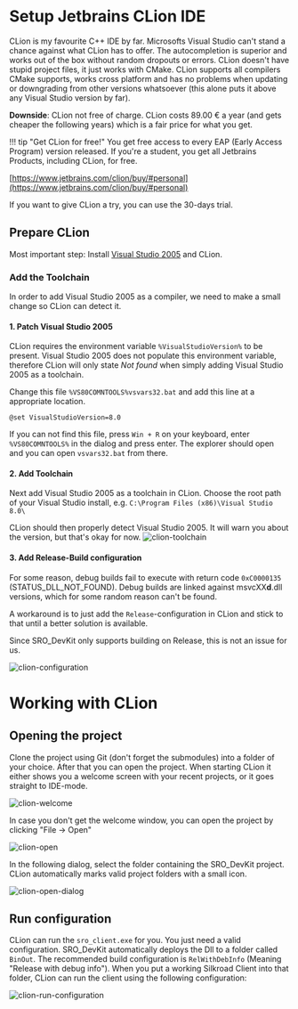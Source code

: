 # Setup Jetbrains CLion IDE

CLion is my favourite C++ IDE by far. Microsofts Visual Studio can't stand a chance against what CLion has to offer. The autocompletion is superior and works out of the box without random dropouts or errors. CLion doesn't have stupid project files, it just works with CMake. CLion supports all compilers CMake supports, works cross platform and has no problems when updating or downgrading from other versions whatsoever (this alone puts it above any Visual Studio version by far).

**Downside**: CLion not free of charge. CLion costs 89.00 € a year (and gets cheaper the following years) which is a fair price for what you get. 

!!! tip "Get CLion for free!"
    You get free access to every EAP (Early Access Program) version released. If you're a student, you get all Jetbrains Products, including CLion, for free.

[https://www.jetbrains.com/clion/buy/#personal](https://www.jetbrains.com/clion/buy/#personal)

If you want to give CLion a try, you can use the 30-days trial. 

## Prepare CLion

Most important step: Install [Visual Studio 2005](visual-studio/2005.md) and CLion.

### Add the Toolchain

In order to add Visual Studio 2005 as a compiler, we need to make a small change so CLion can detect it.

#### 1. Patch Visual Studio 2005

CLion requires the environment variable `%VisualStudioVersion%` to be present. Visual Studio 2005 does not populate this environment variable, therefore CLion will only state *Not found* when simply adding Visual Studio 2005 as a toolchain.

Change this file `%VS80COMNTOOLS%vsvars32.bat` and add this line at a appropriate location.

```batch
@set VisualStudioVersion=8.0
```

If you can not find this file, press `Win + R` on your keyboard, enter `%VS80COMNTOOLS%` in the dialog and press enter. The explorer should open and you can open `vsvars32.bat` from there.

#### 2. Add Toolchain

Next add Visual Studio 2005 as a toolchain in CLion. Choose the root path of your Visual Studio install, e.g. `C:\Program Files (x86)\Visual Studio 8.0\`

CLion should then properly detect Visual Studio 2005. It will warn you about the version, but that's okay for now.
![clion-toolchain](clion-toolchain.png)


#### 3. Add Release-Build configuration

For some reason, debug builds fail to execute with return code `0xC0000135` (STATUS_DLL_NOT_FOUND). Debug builds are linked against msvcXX**d**.dll versions, which for some random reason can't be found.

A workaround is to just add the `Release`-configuration in CLion and stick to that until a better solution is available.

Since SRO_DevKit only supports building on Release, this is not an issue for us.

![clion-configuration](clion-configuration.png)

# Working with CLion

## Opening the project

Clone the project using Git (don't forget the submodules) into a folder of your choice. After that you can open the project. When starting CLion it either shows you a welcome screen with your recent projects, or it goes straight to IDE-mode.

![clion-welcome](clion-welcome.png)

In case you don't get the welcome window, you can open the project by clicking "File -> Open"

![clion-open](clion-open.png)

In the following dialog, select the folder containing the SRO_DevKit project. CLion automatically marks valid project folders with a small icon.

![clion-open-dialog](clion-open-dialog.png)

## Run configuration

CLion can run the `sro_client.exe` for you. You just need a valid configuration. SRO_DevKit automatically deploys the Dll to a folder called `BinOut`. The recommended build configuration is `RelWithDebInfo` (Meaning "Release with debug info"). When you put a working Silkroad Client into that folder, CLion can run the client using the following configuration:

![clion-run-configuration](clion-run-configuration.png) 
